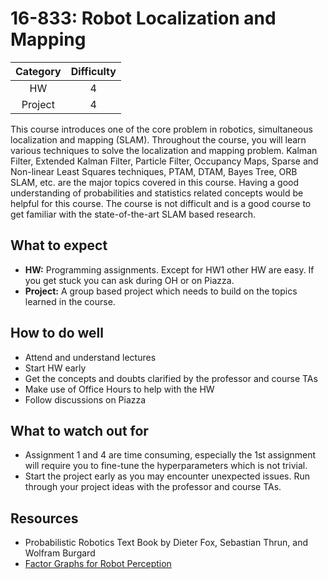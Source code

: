 # 16-833: Robot Localization and Mapping

| Category | Difficulty |
|:-:       | :-:        |
| HW       | 4          |
| Project  | 4          |

This course introduces one of the core problem in robotics, simultaneous localization and mapping (SLAM). Throughout the course, you will learn various techniques to solve the localization and mapping problem. Kalman Filter, Extended Kalman Filter, Particle Filter, Occupancy Maps, Sparse and Non-linear Least Squares techniques, PTAM, DTAM, Bayes Tree, ORB SLAM, etc. are the major topics covered in this course. Having a good understanding of probabilities and statistics related concepts would be helpful for this course. The course is not difficult and is a good course to get familiar with the state-of-the-art SLAM based research.

## What to expect

- **HW:** Programming assignments. Except for HW1 other HW are easy. If you get stuck you can ask during OH or on Piazza.
- **Project:** A group based project which needs to build on the topics learned in the course.

## How to do well

- Attend and understand lectures
- Start HW early
- Get the concepts and doubts clarified by the professor and course TAs
- Make use of Office Hours to help with the HW
- Follow discussions on Piazza

## What to watch out for

- Assignment 1 and 4 are time consuming, especially the 1st assignment will require you to fine-tune the hyperparameters which is not trivial. 
- Start the project early as you may encounter unexpected issues. Run through your project ideas with the professor and course TAs.

## Resources

- Probabilistic Robotics Text Book by Dieter Fox, Sebastian Thrun, and Wolfram Burgard
- [Factor Graphs for Robot Perception](http://www.cs.cmu.edu/~kaess/pub/Dellaert17fnt.pdf)

